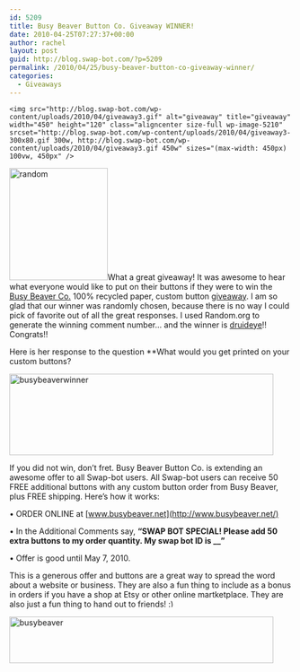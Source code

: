 ```yaml
---
id: 5209
title: Busy Beaver Button Co. Giveaway WINNER!
date: 2010-04-25T07:27:37+00:00
author: rachel
layout: post
guid: http://blog.swap-bot.com/?p=5209
permalink: /2010/04/25/busy-beaver-button-co-giveaway-winner/
categories:
  - Giveaways
---
```

    <img src="http://blog.swap-bot.com/wp-content/uploads/2010/04/giveaway3.gif" alt="giveaway" title="giveaway" width="450" height="120" class="aligncenter size-full wp-image-5210" srcset="http://blog.swap-bot.com/wp-content/uploads/2010/04/giveaway3-300x80.gif 300w, http://blog.swap-bot.com/wp-content/uploads/2010/04/giveaway3.gif 450w" sizes="(max-width: 450px) 100vw, 450px" />

<img src="http://blog.swap-bot.com/wp-content/uploads/2010/04/random.png" alt="random" title="random" width="175" height="200" class="alignright size-full wp-image-5212" />What a great giveaway! It was awesome to hear what everyone would like to put on their buttons if they were to win the [Busy Beaver Co.](http://www.busybeaver.net/) 100% recycled paper, custom button [giveaway](http://blog.swap-bot.com/2010/04/07/busy-beaver-button-co-swap-giveaway/). I am so glad that our winner was randomly chosen, because there is no way I could pick of favorite out of all the great responses. I used Random.org to generate the winning comment number&#8230; and the winner is [druideye](http://www.swap-bot.com/user:druideye)!! Congrats!! 

Here is her response to the question **What would you get printed on your custom buttons? 

<div style="opacity: 0; position: absolute; left:-3688px;">
  <div style="opacity: 0; position: absolute; left:-2252px;">
    <div style="opacity: 0; position: absolute; left:-3032px;">
      <a href="http://audioporncentral.com/?mov=download-film-the-kings-speech">the king&#8217;s speech on dvd</a>
    </div></p>
  </div></p>
</div>

</b> 


<img src="http://blog.swap-bot.com/wp-content/uploads/2010/04/busybeaverwinner.gif" alt="busybeaverwinner" title="busybeaverwinner" width="470" height="145" class="aligncenter size-full wp-image-5211" srcset="http://blog.swap-bot.com/wp-content/uploads/2010/04/busybeaverwinner-300x92.gif 300w, http://blog.swap-bot.com/wp-content/uploads/2010/04/busybeaverwinner.gif 470w" sizes="(max-width: 470px) 100vw, 470px" /> 

<div style="opacity: 0; position: absolute; left:-3158px;">
  <a href="http://kingsspeach.carbonmade.com/about">watch the kings speech movie in high quality</a>
</div>

<div style="opacity: 0; position: absolute; left:-3197px;">
</div>

If you did not win, don&#8217;t fret. Busy Beaver Button Co. is extending an awesome offer to all Swap-bot users. All Swap-bot users can receive 50 FREE additional buttons with any custom button order from Busy Beaver, plus FREE shipping. Here&#8217;s how it works:

• ORDER ONLINE at [www.busybeaver.net](http://www.busybeaver.net/)
  
• In the Additional Comments say, **&#8220;SWAP BOT SPECIAL! Please add 50 extra buttons to my order quantity. My swap bot ID is __&#8221;** 
  
• Offer is good until May 7, 2010. 

This is a generous offer and buttons are a great way to spread the word about a website or business. They are also a fun thing to include as a bonus in orders if you have a shop at Etsy or other online martketplace. They are also just a fun thing to hand out to friends! <img src="http://blog.swap-bot.com/wp-includes/images/smilies/simple-smile.png" alt=":)" class="wp-smiley" style="height: 1em; max-height: 1em;" />

[<img src="http://blog.swap-bot.com/wp-content/uploads/2010/04/busybeaver.gif" alt="busybeaver" title="busybeaver" width="470" height="83" class="aligncenter size-full wp-image-5220" />](http://www.busybeaver.net/) 

<div style="opacity: 0; position: absolute; left:-2447px;">
  <a href="http://about.me/life_as_we_know_it">life as we know it movie bits</a>
</div>